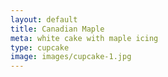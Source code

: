 ```yaml
---
layout: default
title: Canadian Maple 
meta: white cake with maple icing 
type: cupcake
image: images/cupcake-1.jpg
---
```


